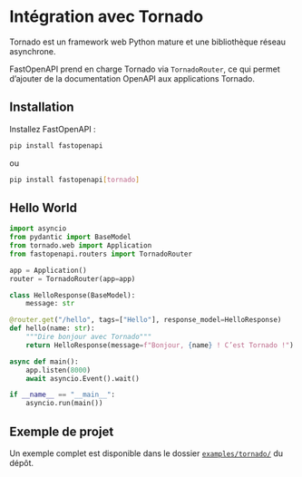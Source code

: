 # Intégration avec Tornado

Tornado est un framework web Python mature et une bibliothèque réseau asynchrone.

FastOpenAPI prend en charge Tornado via `TornadoRouter`, ce qui permet d’ajouter de la documentation OpenAPI aux applications Tornado.

## Installation

Installez FastOpenAPI :

```bash
pip install fastopenapi
```
ou

```bash
pip install fastopenapi[tornado]
```

## Hello World

```python
import asyncio
from pydantic import BaseModel
from tornado.web import Application
from fastopenapi.routers import TornadoRouter

app = Application()
router = TornadoRouter(app=app)

class HelloResponse(BaseModel):
    message: str

@router.get("/hello", tags=["Hello"], response_model=HelloResponse)
def hello(name: str):
    """Dire bonjour avec Tornado"""
    return HelloResponse(message=f"Bonjour, {name} ! C’est Tornado !")

async def main():
    app.listen(8000)
    await asyncio.Event().wait()

if __name__ == "__main__":
    asyncio.run(main())
```

## Exemple de projet

Un exemple complet est disponible dans le dossier [`examples/tornado/`](https://github.com/mr-fatalyst/fastopenapi/tree/master/examples/tornado) du dépôt.
